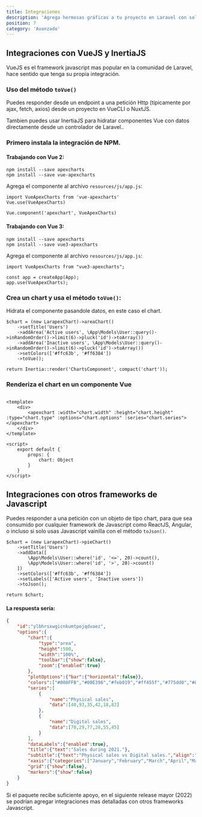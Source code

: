 ```yaml
---
title: Integraciones
description: 'Agrega hermosas gráficas a tu proyecto en Laravel con solo un facade.'
position: 7
category: 'Avanzado'
---
```


## Integraciones con VueJS y InertiaJS

VueJS es el framework javascript mas popular en la comunidad de Laravel, hace sentido que tenga su propía integración.

### Uso del método `toVue()`

Puedes responder desde un endpoint a una petición Http (típicamente por ajax, fetch, axios) desde un proyecto en VueCLI o NuxtJS.

Tambien puedes usar InertiaJS para hidratar componentes Vue con datos directamente desde un controlador de Laravel..

### Primero instala la integración de NPM.

#### Trabajando con Vue 2:

```bash[terminal/cmd]
npm install --save apexcharts
npm install --save vue-apexcharts
```

Agrega el componente al archivo `resources/js/app.js`:

```js[resources/js/app.js]
import VueApexCharts from 'vue-apexcharts'
Vue.use(VueApexCharts)

Vue.component('apexchart', VueApexCharts)
```

#### Trabajando con Vue 3:

```bash[terminal/cmd]
npm install --save apexcharts
npm install --save vue3-apexcharts
```

Agrega el componente al archivo `resources/js/app.js`:

```js[resources/js/app.js]
import VueApexCharts from "vue3-apexcharts";

const app = createApp(App);
app.use(VueApexCharts);
```

### Crea un chart y usa el método `toVue()`:

Hidrata el componente pasandole datos, en este caso el chart.

```php[php]
$chart = (new LarapexChart)->areaChart()
    ->setTitle('Users')
    ->addArea('Active users', \App\Models\User::query()->inRandomOrder()->limit(6)->pluck('id')->toArray())
    ->addArea('Inactive users', \App\Models\User::query()->inRandomOrder()->limit(6)->pluck('id')->toArray())
    ->setColors(['#ffc63b', '#ff6384'])
    ->toVue();

return Inertia::render('ChartsComponent', compact('chart'));
```

### Renderiza el chart en un componente Vue

```vue[resources/js/Pages/Chart.vue]

<template>
    <div>
        <apexchart :width="chart.width" :height="chart.height" :type="chart.type" :options="chart.options" :series="chart.series"></apexchart>
    </div>
</template>

<script>
    export default {
        props: {
            chart: Object
        }
    }
</script>

```

<integrations-vue-area-chart></integrations-vue-area-chart>

## Integraciones con otros frameworks de Javascript

Puedes responder a una petición con un objeto de tipo chart, para que sea consumido por cualquier framework de Javascript como ReactJS, Angular, o incluso si solo usas Javascript vainilla con el método `toJson()`.

```php[php]
$chart = (new LarapexChart)->pieChart()
    ->setTitle('Users')
    ->addData([
        \App\Models\User::where('id', '<=', 20)->count(),
        \App\Models\User::where('id', '>', 20)->count()
    ])
    ->setColors(['#ffc63b', '#ff6384'])
    ->setLabels(['Active users', 'Inactive users'])
    ->toJson();

return $chart;
```

#### La respuesta sería:

```json
{
    "id":"ylbhrsxwgicnkumtpojqdvaez",
    "options":{
        "chart":{
            "type":"area",
            "height":500,
            "width":"100%",
            "toolbar":{"show":false},
            "zoom":{"enabled":true}
        },
        "plotOptions":{"bar":{"horizontal":false}},
        "colors":["#008FFB","#00E396","#feb019","#ff455f","#775dd0","#80effe","#0077B5","#ff6384","#c9cbcf","#0057ff","00a9f4","#2ccdc9","#5e72e4"],
        "series":[
            {
                "name":"Physical sales",
                "data":[40,93,35,42,18,82]
            },
            {
                "name":"Digital sales",
                "data":[70,29,77,28,55,45]
            }
        ],
        "dataLabels":{"enabled":true},
        "title":{"text":"Sales during 2021."},
        "subtitle":{"text":"Physical sales vs Digital sales.","align":"left"},
        "xaxis":{"categories":["January","February","March","April","May","June"]},
        "grid":{"show":false},
        "markers":{"show":false}
    }
}
```

<alert type="info">
    Si el paquete recibe suficiente apoyo, en el siguiente release mayor (2022) se podrían agregar integraciones mas detalladas con otros frameworks Javascript.
</alert>